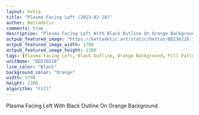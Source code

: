```yaml
---
layout: betta
title: "Plasma Facing Left (2023-02-28)"
author: Bettadelic
comments: true
description: "Plasma Facing Left With Black Outline On Orange Background."
actpub_featured_image: "https://bettadelic.art/static/bettas/BD230228.jpg"
actpub_featured_image_width: 1700
actpub_featured_image_height: 1300
tags: [Plasma Facing Left, Black Outline, Orange Background, Fill Pattern, February 2023]
unitName: "BD230228"
line_color: "Black"
background_color: "Orange"
width: 1700
height: 1300
algorithm: "Fill"
---
```


Plasma Facing Left With Black Outline On Orange Background.
